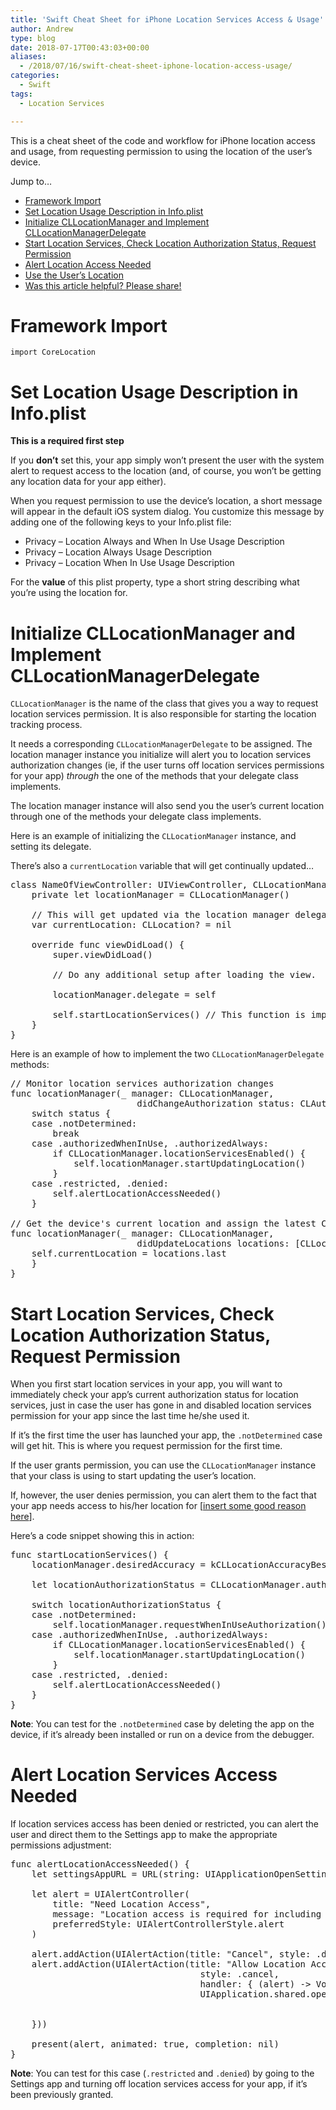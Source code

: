 ```yaml
---
title: 'Swift Cheat Sheet for iPhone Location Services Access & Usage'
author: Andrew
type: blog
date: 2018-07-17T00:43:03+00:00
aliases:
  - /2018/07/16/swift-cheat-sheet-iphone-location-access-usage/
categories:
  - Swift
tags:
  - Location Services

---
```

This is a cheat sheet of the code and workflow for iPhone location access and usage, from requesting permission to using the location of the user&#8217;s device.

<div class="resources">
  <div class="resources-header">
    Jump to&#8230;
  </div>
  
  <ul class="resources-content">
    <li>
      <a href="#framework-import">Framework Import</a>
    </li>
    <li>
      <a href="#location-usage-description">Set Location Usage Description in Info.plist</a>
    </li>
    <li>
      <a href="#location-manager-delegate">Initialize CLLocationManager and Implement CLLocationManagerDelegate</a>
    </li>
    <li>
      <a href="#start-location-services">Start Location Services, Check Location Authorization Status, Request Permission</a>
    </li>
    <li>
      <a href="#alert-location-access-needed">Alert Location Access Needed</a>
    </li>
    <li>
      <a href="#use-location">Use the User&#8217;s Location</a>
    </li>
    <li>
      <a href="#share">Was this article helpful? Please share!</a>
    </li>
  </ul>
</div>

<a name="framework-import" class="jump-target"></a>

# Framework Import

`import CoreLocation`

<a name="location-usage-description" class="jump-target"></a>

# Set Location Usage Description in Info.plist

**This is a required first step**

If you **don&#8217;t** set this, your app simply won&#8217;t present the user with the system alert to request access to the location (and, of course, you won&#8217;t be getting any location data for your app either).

When you request permission to use the device&#8217;s location, a short message will appear in the default iOS system dialog. You customize this message by adding one of the following keys to your Info.plist file:

  * Privacy &#8211; Location Always and When In Use Usage Description
  * Privacy &#8211; Location Always Usage Description
  * Privacy &#8211; Location When In Use Usage Description

For the **value** of this plist property, type a short string describing what you&#8217;re using the location for.

<a name="location-manager-delegate" class="jump-target"></a>

# Initialize CLLocationManager and Implement CLLocationManagerDelegate

`CLLocationManager` is the name of the class that gives you a way to request location services permission. It is also responsible for starting the location tracking process.

It needs a corresponding `CLLocationManagerDelegate` to be assigned. The location manager instance you initialize will alert you to location services authorization changes (ie, if the user turns off location services permissions for your app) _through_ the one of the methods that your delegate class implements.

The location manager instance will also send you the user&#8217;s current location through one of the methods your delegate class implements.

Here is an example of initializing the `CLLocationManager` instance, and setting its delegate.

There&#8217;s also a `currentLocation` variable that will get continually updated&#8230;

<pre class="lang:default decode:true mark:1,2,5,12" title="Init CLLocationManager and Set Delegate" >class NameOfViewController: UIViewController, CLLocationManagerDelegate {
    private let locationManager = CLLocationManager()

    // This will get updated via the location manager delegate's didUpdateLocations method
    var currentLocation: CLLocation? = nil 

    override func viewDidLoad() {
        super.viewDidLoad()
        
        // Do any additional setup after loading the view.

        locationManager.delegate = self

        self.startLocationServices() // This function is implemented below...
    }
}</pre>

Here is an example of how to implement the two `CLLocationManagerDelegate` methods:

<pre class="lang:default decode:true " title="CLLocationManagerDelegate" >// Monitor location services authorization changes
func locationManager(_ manager: CLLocationManager,
                        didChangeAuthorization status: CLAuthorizationStatus) {
    switch status {
    case .notDetermined: 
        break
    case .authorizedWhenInUse, .authorizedAlways:
        if CLLocationManager.locationServicesEnabled() {
            self.locationManager.startUpdatingLocation()
        }
    case .restricted, .denied: 
        self.alertLocationAccessNeeded()
    }

// Get the device's current location and assign the latest CLLocation value to your tracking variable
func locationManager(_ manager: CLLocationManager,
                        didUpdateLocations locations: [CLLocation]) {
    self.currentLocation = locations.last
    }
}</pre>

<a name="start-location-services" class="jump-target"></a>

# Start Location Services, Check Location Authorization Status, Request Permission

When you first start location services in your app, you will want to immediately check your app&#8217;s current authorization status for location services, just in case the user has gone in and disabled location services permission for your app since the last time he/she used it.

If it&#8217;s the first time the user has launched your app, the `.notDetermined` case will get hit. This is where you request permission for the first time.

If the user grants permission, you can use the `CLLocationManager` instance that your class is using to start updating the user&#8217;s location.

If, however, the user denies permission, you can alert them to the fact that your app needs access to his/her location for [[insert some good reason here][1]].

Here&#8217;s a code snippet showing this in action:

<pre class="lang:swift decode:true " title="Start Location Services and Check Location Authorization Status" >func startLocationServices() {
    locationManager.desiredAccuracy = kCLLocationAccuracyBest
    
    let locationAuthorizationStatus = CLLocationManager.authorizationStatus()
    
    switch locationAuthorizationStatus {
    case .notDetermined: 
        self.locationManager.requestWhenInUseAuthorization() // This is where you request permission to use location services
    case .authorizedWhenInUse, .authorizedAlways:
        if CLLocationManager.locationServicesEnabled() {
            self.locationManager.startUpdatingLocation()
        }
    case .restricted, .denied: 
        self.alertLocationAccessNeeded()
    }
}
</pre>

**Note**: You can test for the `.notDetermined` case by deleting the app on the device, if it&#8217;s already been installed or run on a device from the debugger.

<a name="alert-location-access-needed" class="jump-target"></a>

# Alert Location Services Access Needed

If location services access has been denied or restricted, you can alert the user and direct them to the Settings app to make the appropriate permissions adjustment:

<pre class="lang:swift decode:true " title="Alert location access needed" >func alertLocationAccessNeeded() {
    let settingsAppURL = URL(string: UIApplicationOpenSettingsURLString)!
    
    let alert = UIAlertController(
        title: "Need Location Access",
        message: "Location access is required for including the location of the hazard.",
        preferredStyle: UIAlertControllerStyle.alert
    )
    
    alert.addAction(UIAlertAction(title: "Cancel", style: .default, handler: nil))
    alert.addAction(UIAlertAction(title: "Allow Location Access",
                                    style: .cancel,
                                    handler: { (alert) -> Void in
                                    UIApplication.shared.open(settingsAppURL,
                                                                options: [:],
                                                                completionHandler: nil)
    }))
    
    present(alert, animated: true, completion: nil)
}</pre>

**Note**: You can test for this case (`.restricted` and `.denied`) by going to the Settings app and turning off location services access for your app, if it&#8217;s been previously granted.

<a name="share" class="jump-target"></a>

 [1]: #location-usage-description